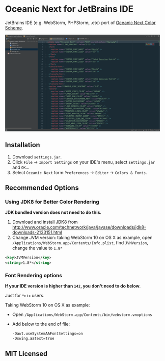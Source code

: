 # Oceanic Next for JetBrains IDE

JetBrains IDE (e.g. WebStorm, PHPStorm, .etc) port of [Oceanic Next Color Scheme](https://github.com/voronianski/oceanic-next-theme/).

![Oceanic Next for JetBrains IDE](oceanic-next-jetbrains.png)

## Installation

1. Download `settings.jar`.
2. Click `File` -> `Import Settings` on your IDE's menu, select `settings.jar` and `OK`...
3. Select `Oceanic Next` form `Preferences` -> `Editor` -> `Colors & Fonts`.

## Recommended Options

### Using JDK8 for Better Color Rendering

**JDK bundled version does not need to do this.**

1. Download and install JDK8 from http://www.oracle.com/technetwork/java/javase/downloads/jdk8-downloads-2133151.html
2. Change JVM version: taking WebStorm 10 on OS X as example, open `/Applications/WebStorm.app/Contents/Info.plist`, find `JVMVersion`, change the value to `1.8*`

  ```xml
  <key>JVMVersion</key>
  <string>1.8*</string>
  ```

### Font Rendering options

**If your IDE version is higher than `142`, you don't need to do below**.

Just for `*nix` users.

Taking WebStorm 10 on OS X as example:

- Open `/Applications/WebStorm.app/Contents/bin/webstorm.vmoptions`
- Add below to the end of file:

  ```
  -Dawt.useSystemAAFontSettings=on
  -Dswing.aatext=true
  ```

## MIT Licensed
